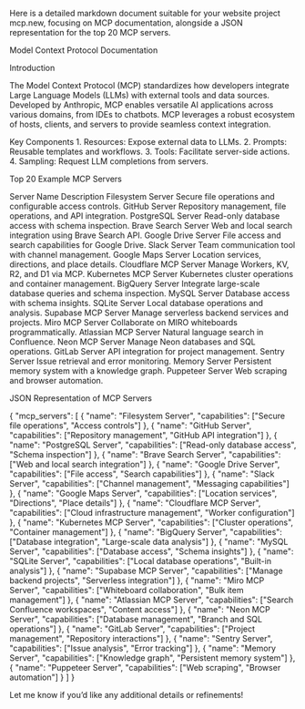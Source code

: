 Here is a detailed markdown document suitable for your website project mcp.new, focusing on MCP documentation, alongside a JSON representation for the top 20 MCP servers.

Model Context Protocol Documentation

Introduction

The Model Context Protocol (MCP) standardizes how developers integrate Large Language Models (LLMs) with external tools and data sources. Developed by Anthropic, MCP enables versatile AI applications across various domains, from IDEs to chatbots. MCP leverages a robust ecosystem of hosts, clients, and servers to provide seamless context integration.

Key Components
	1.	Resources: Expose external data to LLMs.
	2.	Prompts: Reusable templates and workflows.
	3.	Tools: Facilitate server-side actions.
	4.	Sampling: Request LLM completions from servers.

Top 20 Example MCP Servers

Server Name	Description
Filesystem Server	Secure file operations and configurable access controls.
GitHub Server	Repository management, file operations, and API integration.
PostgreSQL Server	Read-only database access with schema inspection.
Brave Search Server	Web and local search integration using Brave Search API.
Google Drive Server	File access and search capabilities for Google Drive.
Slack Server	Team communication tool with channel management.
Google Maps Server	Location services, directions, and place details.
Cloudflare MCP Server	Manage Workers, KV, R2, and D1 via MCP.
Kubernetes MCP Server	Kubernetes cluster operations and container management.
BigQuery Server	Integrate large-scale database queries and schema inspection.
MySQL Server	Database access with schema insights.
SQLite Server	Local database operations and analysis.
Supabase MCP Server	Manage serverless backend services and projects.
Miro MCP Server	Collaborate on MIRO whiteboards programmatically.
Atlassian MCP Server	Natural language search in Confluence.
Neon MCP Server	Manage Neon databases and SQL operations.
GitLab Server	API integration for project management.
Sentry Server	Issue retrieval and error monitoring.
Memory Server	Persistent memory system with a knowledge graph.
Puppeteer Server	Web scraping and browser automation.

JSON Representation of MCP Servers

{
  "mcp_servers": [
    {
      "name": "Filesystem Server",
      "capabilities": ["Secure file operations", "Access controls"]
    },
    {
      "name": "GitHub Server",
      "capabilities": ["Repository management", "GitHub API integration"]
    },
    {
      "name": "PostgreSQL Server",
      "capabilities": ["Read-only database access", "Schema inspection"]
    },
    {
      "name": "Brave Search Server",
      "capabilities": ["Web and local search integration"]
    },
    {
      "name": "Google Drive Server",
      "capabilities": ["File access", "Search capabilities"]
    },
    {
      "name": "Slack Server",
      "capabilities": ["Channel management", "Messaging capabilities"]
    },
    {
      "name": "Google Maps Server",
      "capabilities": ["Location services", "Directions", "Place details"]
    },
    {
      "name": "Cloudflare MCP Server",
      "capabilities": ["Cloud infrastructure management", "Worker configuration"]
    },
    {
      "name": "Kubernetes MCP Server",
      "capabilities": ["Cluster operations", "Container management"]
    },
    {
      "name": "BigQuery Server",
      "capabilities": ["Database integration", "Large-scale data analysis"]
    },
    {
      "name": "MySQL Server",
      "capabilities": ["Database access", "Schema insights"]
    },
    {
      "name": "SQLite Server",
      "capabilities": ["Local database operations", "Built-in analysis"]
    },
    {
      "name": "Supabase MCP Server",
      "capabilities": ["Manage backend projects", "Serverless integration"]
    },
    {
      "name": "Miro MCP Server",
      "capabilities": ["Whiteboard collaboration", "Bulk item management"]
    },
    {
      "name": "Atlassian MCP Server",
      "capabilities": ["Search Confluence workspaces", "Content access"]
    },
    {
      "name": "Neon MCP Server",
      "capabilities": ["Database management", "Branch and SQL operations"]
    },
    {
      "name": "GitLab Server",
      "capabilities": ["Project management", "Repository interactions"]
    },
    {
      "name": "Sentry Server",
      "capabilities": ["Issue analysis", "Error tracking"]
    },
    {
      "name": "Memory Server",
      "capabilities": ["Knowledge graph", "Persistent memory system"]
    },
    {
      "name": "Puppeteer Server",
      "capabilities": ["Web scraping", "Browser automation"]
    }
  ]
}

Let me know if you’d like any additional details or refinements!